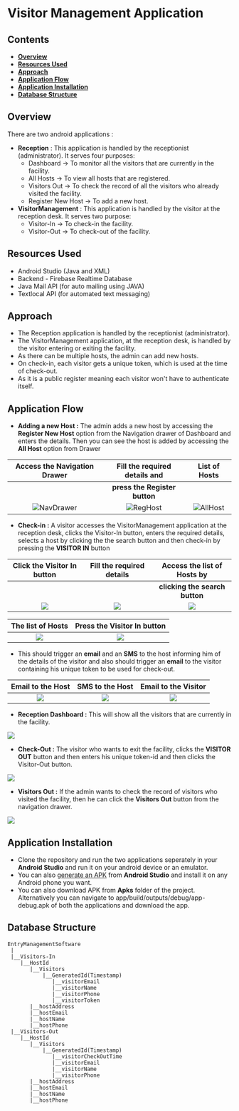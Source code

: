 # Visitor Management Application

## Contents
* **[Overview](#overview)**    
* **[Resources Used](#resources-used)**    
* **[Approach](#approach)**    
* **[Application Flow](#application-flow)**    
* **[Application Installation](#application-installation)**    
* **[Database Structure](#database-structure)**   

## Overview
There are two android applications :
* **Reception** : This application is handled by the receptionist (administrator). It serves four purposes:     
    * Dashboard -> To monitor all the visitors that are currently in the facility.   
    * All Hosts -> To view all hosts that are registered.
    * Visitors Out -> To check the record of all the visitors who already visited the facility.
    * Register New Host -> To add a new host.
* **VisitorManagement** : This application is handled by the visitor at the reception desk. It serves two purpose:
    * Visitor-In -> To check-in the facility.
    * Visitor-Out -> To check-out of the facility.
    
## Resources Used
* Android Studio (Java and XML)
* Backend - Firebase Realtime Database
* Java Mail API (for auto mailing using JAVA)
* Textlocal API (for automated text messaging)

## Approach
* The Reception application is handled by the receptionist (administrator).
* The VisitorManagement application, at the reception desk, is handled by the visitor entering or exiting the facility.
* As there can be multiple hosts, the admin can add new hosts.
* On check-in, each visitor gets a unique token, which is used at the time of check-out.
* As it is a public register meaning each visitor won't have to authenticate itself.

## Application Flow

* **Adding a new Host :** The admin adds a new host by accessing the **Register New Host** option from the Navigation drawer of Dashboard and enters the details. Then you can see the host is added by accessing the **All Host** option from Drawer    

Access the Navigation Drawer     |  Fill the required details and  | List of Hosts
:-------------------------------------:|:---------------------------------:|:----------------------------------:
| |**press the Register button** | | 
 ![NavDrawer](Screenshots/Reception_Screenshots/Screenshot_navigationdrawer_reception.png)  |   ![RegHost](Screenshots/Reception_Screenshots/Screenshot_register_new_host.png) |  ![AllHost](Screenshots/Reception_Screenshots/Screenshot_AllHhost_Reception.png)
 
 * **Check-in :** A visitor accesses the VisitorManagement application at the reception desk, clicks the Visitor-In button, enters the required details, selects a host by clicking the the search button and then check-in by pressing the **VISITOR IN** button
 
 
 Click the Visitor In button     |  Fill the required details| Access the list of Hosts by 
 |:-------------------------------------:|:---------------------------------:|:----------------------------------:|
| | | **clicking the search button** |   
 |![](Screenshots/VisitorMangment_Screenshots/Screenshot_mainActivity_vstmnger.png)  |   ![](Screenshots/VisitorMangment_Screenshots/Screenshot_VisitorIn1.png) |  ![](Screenshots/VisitorMangment_Screenshots/Screenshot_VisitorIn2.png)|
 
The list of Hosts    | Press the Visitor In button | 
 |:-------------------------------------:|:---------------------------------:|
 | ![](Screenshots/VisitorMangment_Screenshots/Screenshot_20191128-191324_VisitorManagement.png)  |   ![](Screenshots/VisitorMangment_Screenshots/Screenshot_20191128-VisitorIn_filled.png) |
 
 * This should trigger an **email** and an **SMS** to the host informing him of the details of the visitor and also should trigger an **email** to the visitor containing his unique token to be used for check-out.
 
Email to the Host     |  SMS to the Host  | Email to the Visitor
:-------------------------------------:|:---------------------------------:|:----------------------------------:
 ![](Screenshots/VisitorMangment_Screenshots/Screenshot_sample_mail_toHost.png)  |   ![](Screenshots/VisitorMangment_Screenshots/Screenshot_sample_sms_toHost.png) |  ![](Screenshots/VisitorMangment_Screenshots/Screenshot_sample_mail_toVisitor.png)
 
 * **Reception Dashboard :** This will show all the visitors that are currently in the facility.  
     
 ![](Screenshots/Reception_Screenshots/Screenshot_Dashboard.png)
 
 * **Check-Out :** The visitor who wants to exit the facility, clicks the **VISITOR OUT** button and then enters his unique token-id and then clicks the Visitor-Out button.     
     
 ![](Screenshots/VisitorMangment_Screenshots/Screenshot_Visitor_Out.png)
 
 * **Visitors Out :** If the admin wants to check the record of visitors who visited the facility, then he can click the **Visitors Out** button from the navigation drawer.    
      
![](Screenshots/Reception_Screenshots/Screenshot_Reception_Visitor_Out.png)

 ## Application Installation
* Clone the repository and run the two applications seperately in your <b>Android Studio</b> and run it on your android device or an emulator.
* You can also [generate an APK](https://stackoverflow.com/questions/16709848/build-unsigned-apk-file-with-android-studio) from <b>Android Studio</b> and install it on any Android phone you want.
* You can also download APK from **Apks** folder of the project. Alternatively you can navigate to app/build/outputs/debug/app-debug.apk of both the applications and download the app.
    
## Database Structure
```
EntryManagementSoftware 
 |
 |__Visitors-In
    |__HostId
       |__Visitors
           |__GeneratedId(Timestamp)
              |__visitorEmail
              |__visitorName
              |__visitorPhone
              |__visitorToken
       |__hostAddress
       |__hostEmail
       |__hostName
       |__hostPhone
 |__Visitors-Out
    |__HostId
       |__Visitors
           |__GeneratedId(Timestamp)
              |__visitorCheckOutTime
              |__visitorEmail
              |__visitorName
              |__visitorPhone
       |__hostAddress
       |__hostEmail
       |__hostName
       |__hostPhone
 ```

 
